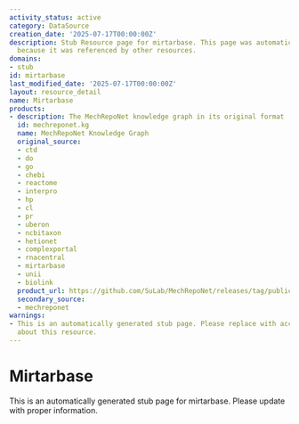 ```yaml
---
activity_status: active
category: DataSource
creation_date: '2025-07-17T00:00:00Z'
description: Stub Resource page for mirtarbase. This page was automatically generated
  because it was referenced by other resources.
domains:
- stub
id: mirtarbase
last_modified_date: '2025-07-17T00:00:00Z'
layout: resource_detail
name: Mirtarbase
products:
- description: The MechRepoNet knowledge graph in its original format
  id: mechreponet.kg
  name: MechRepoNet Knowledge Graph
  original_source:
  - ctd
  - do
  - go
  - chebi
  - reactome
  - interpro
  - hp
  - cl
  - pr
  - uberon
  - ncbitaxon
  - hetionet
  - complexportal
  - rnacentral
  - mirtarbase
  - unii
  - biolink
  product_url: https://github.com/SuLab/MechRepoNet/releases/tag/publication
  secondary_source:
  - mechreponet
warnings:
- This is an automatically generated stub page. Please replace with accurate information
  about this resource.
---
```

# Mirtarbase

This is an automatically generated stub page for mirtarbase. Please update with proper information.